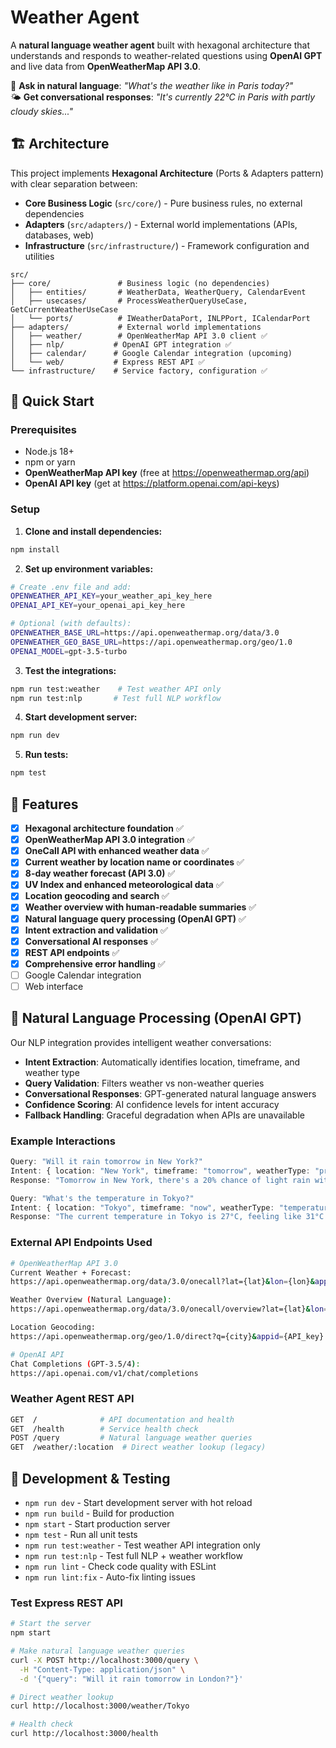 # Weather Agent

A **natural language weather agent** built with hexagonal architecture that understands and responds to weather-related questions using **OpenAI GPT** and live data from **OpenWeatherMap API 3.0**.

🤖 **Ask in natural language**: *"What's the weather like in Paris today?"*  
🌤️ **Get conversational responses**: *"It's currently 22°C in Paris with partly cloudy skies..."*

## 🏗️ Architecture

This project implements **Hexagonal Architecture** (Ports & Adapters pattern) with clear separation between:

- **Core Business Logic** (`src/core/`) - Pure business rules, no external dependencies
- **Adapters** (`src/adapters/`) - External world implementations (APIs, databases, web)
- **Infrastructure** (`src/infrastructure/`) - Framework configuration and utilities

```
src/
├── core/               # Business logic (no dependencies)
│   ├── entities/       # WeatherData, WeatherQuery, CalendarEvent
│   ├── usecases/       # ProcessWeatherQueryUseCase, GetCurrentWeatherUseCase
│   └── ports/          # IWeatherDataPort, INLPPort, ICalendarPort
├── adapters/           # External world implementations
│   ├── weather/        # OpenWeatherMap API 3.0 client ✅
│   ├── nlp/           # OpenAI GPT integration ✅
│   ├── calendar/      # Google Calendar integration (upcoming)
│   └── web/           # Express REST API ✅
└── infrastructure/    # Service factory, configuration ✅
```

## 🚀 Quick Start

### Prerequisites
- Node.js 18+
- npm or yarn
- **OpenWeatherMap API key** (free at https://openweathermap.org/api)
- **OpenAI API key** (get at https://platform.openai.com/api-keys)

### Setup

1. **Clone and install dependencies:**
```bash
npm install
```

2. **Set up environment variables:**
```bash
# Create .env file and add:
OPENWEATHER_API_KEY=your_weather_api_key_here
OPENAI_API_KEY=your_openai_api_key_here

# Optional (with defaults):
OPENWEATHER_BASE_URL=https://api.openweathermap.org/data/3.0
OPENWEATHER_GEO_BASE_URL=https://api.openweathermap.org/geo/1.0
OPENAI_MODEL=gpt-3.5-turbo
```

3. **Test the integrations:**
```bash
npm run test:weather    # Test weather API only
npm run test:nlp       # Test full NLP workflow
```

4. **Start development server:**
```bash
npm run dev
```

5. **Run tests:**
```bash
npm test
```

## 🎯 Features

- [x] **Hexagonal architecture foundation** ✅
- [x] **OpenWeatherMap API 3.0 integration** ✅
- [x] **OneCall API with enhanced weather data** ✅
- [x] **Current weather by location name or coordinates** ✅
- [x] **8-day weather forecast (API 3.0)** ✅
- [x] **UV Index and enhanced meteorological data** ✅
- [x] **Location geocoding and search** ✅
- [x] **Weather overview with human-readable summaries** ✅
- [x] **Natural language query processing (OpenAI GPT)** ✅
- [x] **Intent extraction and validation** ✅
- [x] **Conversational AI responses** ✅
- [x] **REST API endpoints** ✅
- [x] **Comprehensive error handling** ✅
- [ ] Google Calendar integration
- [ ] Web interface

## 🤖 Natural Language Processing (OpenAI GPT)

Our NLP integration provides intelligent weather conversations:

- **Intent Extraction**: Automatically identifies location, timeframe, and weather type
- **Query Validation**: Filters weather vs non-weather queries  
- **Conversational Responses**: GPT-generated natural language answers
- **Confidence Scoring**: AI confidence levels for intent accuracy
- **Fallback Handling**: Graceful degradation when APIs are unavailable

### Example Interactions
```typescript
Query: "Will it rain tomorrow in New York?"
Intent: { location: "New York", timeframe: "tomorrow", weatherType: "precipitation" }
Response: "Tomorrow in New York, there's a 20% chance of light rain with temperatures around 18°C..."

Query: "What's the temperature in Tokyo?"  
Intent: { location: "Tokyo", timeframe: "now", weatherType: "temperature" }
Response: "The current temperature in Tokyo is 27°C, feeling like 31°C with high humidity..."
```


### External API Endpoints Used
```bash
# OpenWeatherMap API 3.0
Current Weather + Forecast:
https://api.openweathermap.org/data/3.0/onecall?lat={lat}&lon={lon}&appid={API_key}

Weather Overview (Natural Language):
https://api.openweathermap.org/data/3.0/onecall/overview?lat={lat}&lon={lon}&appid={API_key}

Location Geocoding:
https://api.openweathermap.org/geo/1.0/direct?q={city}&appid={API_key}

# OpenAI API
Chat Completions (GPT-3.5/4):
https://api.openai.com/v1/chat/completions
```

### Weather Agent REST API
```bash
GET  /              # API documentation and health
GET  /health        # Service health check
POST /query         # Natural language weather queries  
GET  /weather/:location  # Direct weather lookup (legacy)
```


## 🔧 Development & Testing

- `npm run dev` - Start development server with hot reload
- `npm run build` - Build for production  
- `npm start` - Start production server
- `npm test` - Run all unit tests
- `npm run test:weather` - Test weather API integration only
- `npm run test:nlp` - Test full NLP + weather workflow
- `npm run lint` - Check code quality with ESLint
- `npm run lint:fix` - Auto-fix linting issues

### Test Express REST API
```bash
# Start the server
npm start

# Make natural language weather queries
curl -X POST http://localhost:3000/query \
  -H "Content-Type: application/json" \
  -d '{"query": "Will it rain tomorrow in London?"}'

# Direct weather lookup  
curl http://localhost:3000/weather/Tokyo

# Health check
curl http://localhost:3000/health
```

